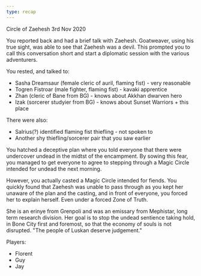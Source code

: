 ```yaml
---
type: recap
---
```


Circle of Zaehesh
3rd Nov 2020

You reported back and had a brief talk with Zaehesh. Goatweaver, using his true sight, was able to see that Zaehesh was a devil. This prompted you to call this conversation short and start a diplomatic session with the various adventurers.

You rested, and talked to:
- Sasha Dreamsaur (female cleric of auril, flaming fist) - very reasonable
- Togren Fistroar (male fighter, flaming fist) - kavaki apprentice
- Zhan (cleric of Bane from BG) - knows about Akkhan dwarven hero
- Izak (sorcerer studyier from BG) - knows about Sunset Warriors + this place

There were also:
- Salrius(?) identified flaming fist thiefling - not spoken to
- Another shy thiefling/sorcerer pair that you saw earlier

You hatched a deceptive plan where you told everyone that there were undercover undead in the midtst of the encampment. By sowing this fear, you managed to get everyone to agree to stepping through a Magic Circle intended for undead the next morning.

However, you actually casted a Magic Circle intended for fiends. You quickly found that Zaehesh was unable to pass through as you kept her unaware of the plan and the casting, and in front of everyone, you forced her to explain herself. Even under a forced Zone of Truth.

She is an erinye from Grenpoli and was an emissary from Mephistar, long term research division. Her goal is to stop the undead sentience taking hold, in Bone City first and foremost, so that the economy of souls is not disrupted. "The people of Luskan deserve judgement."

Players:
- Florent
- Guy
- Jay
